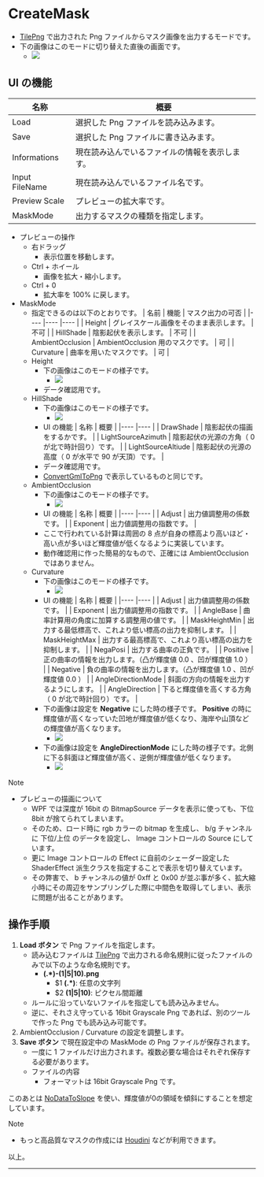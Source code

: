 # CreateMask

* [TilePng](TilePng.md) で出力された Png ファイルからマスク画像を出力するモードです。
* 下の画像はこのモードに切り替えた直後の画面です。
	* ![](Images/CreateMask/CreateMask_00.png)

## UI の機能

| 名称									| 概要																										|
|----									|----																										|
| Load									| 選択した Png ファイルを読み込みます。																		|
| Save									| 選択した Png ファイルに書き込みます。																		|
| Informations							| 現在読み込んでいるファイルの情報を表示します。															|
| Input FileName						| 現在読み込んでいるファイル名です。																		|
| Preview Scale							| プレビューの拡大率です。																					|
| MaskMode								| 出力するマスクの種類を指定します。																		|

* プレビューの操作
	* 右ドラッグ
		* 表示位置を移動します。
	* Ctrl + ホイール
		* 画像を拡大・縮小します。
	* Ctrl + 0
		* 拡大率を 100% に戻します。
* MaskMode
	* 指定できるのは以下のとおりです。
		| 名前				| 機能										| マスク出力の可否	|
		|----				|----										|----				|
		| Height			| グレイスケール画像をそのまま表示します。	| 不可				|
		| HillShade			| 陰影起伏を表示します。					| 不可				|
		| AmbientOcclusion	| AmbientOcclusion 用のマスクです。			| 可				|
		| Curvature			| 曲率を用いたマスクです。					| 可				|
	* Height
		* 下の画像はこのモードの様子です。
			* ![](Images/CreateMask/CreateMask_01.png)
		* データ確認用です。
	* HillShade
		* 下の画像はこのモードの様子です。
			* ![](Images/CreateMask/CreateMask_02.png)
		* UI の機能
			| 名称									| 概要																					|
			|----									|----																					|
			| DrawShade								| 陰影起伏の描画をするかです。															|
			| LightSourceAzimuth					| 陰影起伏の光源の方角（ 0 が北で時計回り）です。										|
			| LightSourceAltiude					| 陰影起伏の光源の高度（ 0 が水平で 90 が天頂）です。									|
		* データ確認用です。
		* [ConvertGmlToPng](ConvertGmlToPng.md) で表示しているものと同じです。
	* AmbientOcclusion
		* 下の画像はこのモードの様子です。
			* ![](Images/CreateMask/CreateMask_03.png)
		* UI の機能
			| 名称									| 概要																					|
			|----									|----																					|
			| Adjust								| 出力値調整用の係数です。																|
			| Exponent								| 出力値調整用の指数です。																|
		* ここで行われている計算は周囲の 8 点が自身の標高より高いほど・高い点が多いほど輝度値が低くなるように実装しています。
		* 動作確認用に作った簡易的なもので、正確には AmbientOcclusion ではありません。
	* Curvature
		* 下の画像はこのモードの様子です。
			* ![](Images/CreateMask/CreateMask_04.png)
		* UI の機能
			| 名称									| 概要																					|
			|----									|----																					|
			| Adjust								| 出力値調整用の係数です。																|
			| Exponent								| 出力値調整用の指数です。																|
			| AngleBase								| 曲率計算用の角度に加算する調整用の値です。											|
			| MaskHeightMin							| 出力する最低標高で、これより低い標高の出力を抑制します。								|
			| MaskHeightMax							| 出力する最高標高で、これより高い標高の出力を抑制します。								|
			| NegaPosi								| 出力する曲率の正負です。																|
			| Positive								| 正の曲率の情報を出力します。（凸が輝度値 0.0 、凹が輝度値 1.0 ）						|
			| Negative								| 負の曲率の情報を出力します。（凸が輝度値 1.0 、凹が輝度値 0.0 ）						|
			| AngleDirectionMode					| 斜面の方向の情報を出力するようにします。												|
			| AngleDirection						| 下ると輝度値を高くする方角（ 0 が北で時計回り）です。									|
		* 下の画像は設定を __Negative__ にした時の様子です。 __Positive__ の時に輝度値が高くなっていた凹地が輝度値が低くなり、海岸や山頂などの輝度値が高くなります。
			* ![](Images/CreateMask/CreateMask_05.png)
		* 下の画像は設定を __AngleDirectionMode__ にした時の様子です。北側に下る斜面ほど輝度値が高く、逆側が輝度値が低くなります。
			* ![](Images/CreateMask/CreateMask_06.png)

> [!NOTE]
> * プレビューの描画について
> 	* WPF では深度が 16bit の BitmapSource データを表示に使っても、下位 8bit が捨てられてしまいます。
> 	* そのため、ロード時に rgb カラーの bitmap を生成し、 b/g チャンネルに 下位/上位 のデータを設定し、 Image コントロールの Source にしています。
> 	* 更に Image コントロールの Effect に自前のシェーダー設定した ShaderEffect 派生クラスを指定することで表示を切り替えています。
> 	* その弊害で、 b チャンネルの値が 0xff と 0x00 が並ぶ事が多く、拡大縮小時にその周辺をサンプリングした際に中間色を取得してしまい、表示に問題が出ることがあります。


## 操作手順

1. __Load ボタン__ で Png ファイルを指定します。
	* 読み込むファイルは [TilePng](TilePng.md) で出力される命名規則に従ったファイルのみで以下のような命名規則です。
		* __(.*)-(1|5|10).png__
			* $1 __(.*)__: 任意の文字列
			* $2 __(1|5|10)__: ピクセル間距離
	* ルールに沿っていないファイルを指定しても読み込みません。
	* 逆に、それさえ守っている 16bit Grayscale Png であれば、別のツールで作った Png でも読み込み可能です。
2. AmbientOcclusion / Curvature の設定を調整します。
3. __Save ボタン__ で現在設定中の MaskMode の Png ファイルが保存されます。
	* 一度に 1 ファイルだけ出力されます。複数必要な場合はそれぞれ保存する必要があります。
	* ファイルの内容
		* フォーマットは 16bit Grayscale Png です。

このあとは [NoDataToSlope](NoDataToSlope.md) を使い、輝度値が0の領域を傾斜にすることを想定しています。

> [!NOTE]
> * もっと高品質なマスクの作成には [Houdini](https://www.sidefx.com/ja/community-main-menu/complete-a-z-terrain-handbook/) などが利用できます。


以上。

----
